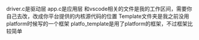 driver.c是驱动层
app.c是应用层
和vscode相关的文件是我的工作区间，需要你自己去改，改成你平台提供的内核源代码的位置
Template文件夹是我之前没用platform时候写的一个框架
platfo_template是用了platform的框架，不过框架比较简单
